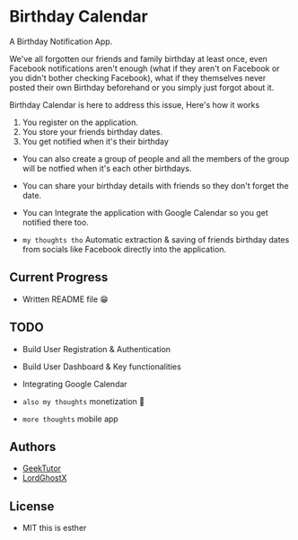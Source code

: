 # Birthday Calendar

A Birthday Notification App.

We've all forgotten our friends and family birthday at least once, even Facebook notifications aren't enough (what if they aren't on Facebook or you didn't bother checking Facebook), what if they themselves never posted their own Birthday beforehand or you simply just forgot about it.

Birthday Calendar is here to address this issue, Here's how it works

1. You register on the application.
1. You store your friends birthday dates.
1. You get notified when it's their birthday

* You can also create a group of people and all the members of the group will be notfied when it's each other birthdays.
* You can share your birthday details with friends so they don't forget the date.
* You can Integrate the application with Google Calendar so you get notified there too.


* `my thoughts tho` Automatic extraction & saving of friends birthday dates from socials like Facebook directly into the application.

## Current Progress
* Written README file 😁

## TODO
* Build User Registration & Authentication
* Build User Dashboard & Key functionalities
* Integrating Google Calendar


* `also my thoughts` monetization 🤗
* `more thoughts` mobile app

## Authors
* [GeekTutor](https://github.com/geektutor)
* [LordGhostX](https://github.com/LordGhostX)

## License
* MIT
this is esther
